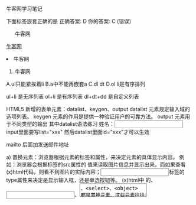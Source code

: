 牛客网学习笔记

下面标签嵌套正确的是
正确答案: D   你的答案: C (错误)
<ul><p>牛客网</p></ul>
<a href="#"><a href="#">牛客网</a></a>
<dl><li>牛客网</li></dl>
<ol><li>牛客网</li></ol>

A.ul只能紧挨着li
B.a中不能再嵌套a
C.dl dt
D.ol li是有序排列

ul+li 是无序列表
ol+li 是有序列表
dl+dt+dd 是自定义列表

HTML5 新增的表单元素：datalist、keygen、output
datalist 元素规定输入域的选项列表。 keygen 元素的作用是提供一种验证用户的可靠方法。 output 元素用于不同类型的输出
其中datalist语法练习
姓名：<input type="text" list="name" />
		<datalist id="name">
			<option value="1">zhangsan</option>
			<option value="2">lisi</option>
		</datalist>
input里面要写list="xxx" 然后datalist里面id="xxx"才可以生效

mailto 后面加发送邮件地址

a) 置换元素：浏览器根据元素的标签和属性，来决定元素的具体显示内容。 
例如：浏览器会根据<img>标签的src属性的 值来读取图片信息并显示出来，而如果查看(x)html代码，则看不到图片的实际内容；<input>标签的type属性来决定是显示输入框，还是单选按钮等。 (x)html中 的<img>、<input>、<textarea>、<select>、<object> 都是置换元素。这些元素往往没有实际的内容，即是一个空元素。置换元素在其显示中生成了框，这也就是有的内联元素能够设置宽高的原因。    
b) 不可替换元素：(x)html 的大多数元素是不可替换元素，即其内容直接表现给用户端（如浏览器）。例如： <label>label中的内容</label> 标签<label>是一个非置换元素，文字label中的内容”将全被显示。
总结：
置换元素：<img>、<input>、<textarea>、<select>、<object> 

下面哪条声明能固定背景图片（）   
正确答案: A   你的答案: A (正确)
background-attachment:fixed;
background-attachment:scroll;
background-origin: initial;
background-clip: initial;
总结：
background-attachment :定义背景图片随滚动轴的移动方式 
取值: scroll | fixed | inherit 
scroll: 随着页面的滚动轴背景图片将移动 
fixed: 随着页面的滚动轴背景图片不会移动 
inherit: 继承初始值: scroll 

